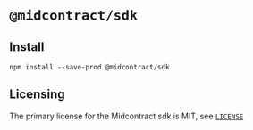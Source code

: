 # `@midcontract/sdk`


## Install

```shell
npm install --save-prod @midcontract/sdk
```

## Licensing
The primary license for the Midcontract sdk is MIT, see [`LICENSE`](LICENSE)
